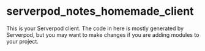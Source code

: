 # serverpod_notes_homemade_client

This is your Serverpod client. The code in here is mostly generated by
Serverpod, but you may want to make changes if you are adding modules to your
project.
